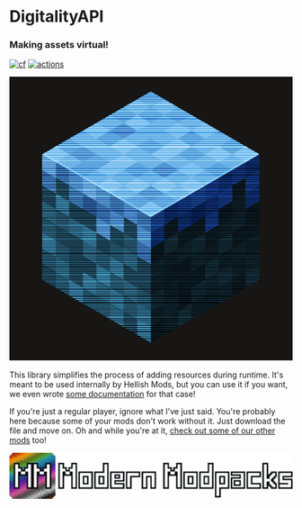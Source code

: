 # DigitalityAPI
### Making assets virtual!

[![cf](https://cf.way2muchnoise.eu/digitality_downloads.svg)](https://www.curseforge.com/minecraft/mc-mods/digitality)
[![actions](https://github.com/hellish-mods/DigitalityAPI/actions/workflows/build.yml/badge.svg)](https://github.com/hellish-mods/DigitalityAPI)

[![logo](https://raw.githubusercontent.com/Hellish-Mods/DigitalityAPI/main/src/main/resources/pack.png)](https://www.curseforge.com/minecraft/mc-mods/digitality)

This library simplifies the process of adding resources during runtime. It's meant to be used internally by Hellish Mods, but you can use it if you want, we even wrote [some documentation](https://wiki.modernmodpacks.site/wiki/v/hellish-mods/digitality) for that case!

If you're just a regular player, ignore what I've just said. You're probably here because some of your mods don't work without it. Just download the file and move on. Oh and while you're at it, [check out some of our other mods](https://www.curseforge.com/members/hellishmods/projects) too!

[![MMLogo](https://raw.githubusercontent.com/Modern-Modpacks/assets/main/big_logo.png)](https://modernmodpacks.site)